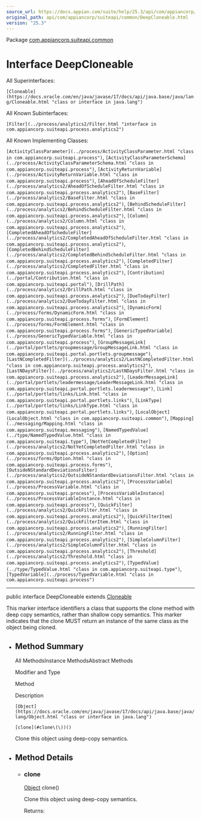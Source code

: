 ```yaml
---
source_url: https://docs.appian.com/suite/help/25.3/api/com/appiancorp/suiteapi/common/DeepCloneable.html
original_path: api/com/appiancorp/suiteapi/common/DeepCloneable.html
version: "25.3"
---
```


Package [com.appiancorp.suiteapi.common](package-summary.html)

# Interface DeepCloneable

All Superinterfaces:

`[Cloneable](https://docs.oracle.com/en/java/javase/17/docs/api/java.base/java/lang/Cloneable.html "class or interface in java.lang")`

All Known Subinterfaces:

`[Filter](../process/analytics2/Filter.html "interface in com.appiancorp.suiteapi.process.analytics2")`

All Known Implementing Classes:

`[ActivityClassParameter](../process/ActivityClassParameter.html "class in com.appiancorp.suiteapi.process")`, `[ActivityClassParameterSchema](../process/ActivityClassParameterSchema.html "class in com.appiancorp.suiteapi.process")`, `[ActivityReturnVariable](../process/ActivityReturnVariable.html "class in com.appiancorp.suiteapi.process")`, `[AheadOfScheduleFilter](../process/analytics2/AheadOfScheduleFilter.html "class in com.appiancorp.suiteapi.process.analytics2")`, `[BaseFilter](../process/analytics2/BaseFilter.html "class in com.appiancorp.suiteapi.process.analytics2")`, `[BehindScheduleFilter](../process/analytics2/BehindScheduleFilter.html "class in com.appiancorp.suiteapi.process.analytics2")`, `[Column](../process/analytics2/Column.html "class in com.appiancorp.suiteapi.process.analytics2")`, `[CompletedAheadOfScheduleFilter](../process/analytics2/CompletedAheadOfScheduleFilter.html "class in com.appiancorp.suiteapi.process.analytics2")`, `[CompletedBehindScheduleFilter](../process/analytics2/CompletedBehindScheduleFilter.html "class in com.appiancorp.suiteapi.process.analytics2")`, `[CompletedFilter](../process/analytics2/CompletedFilter.html "class in com.appiancorp.suiteapi.process.analytics2")`, `[Contribution](../portal/Contribution.html "class in com.appiancorp.suiteapi.portal")`, `[DrillPath](../process/analytics2/DrillPath.html "class in com.appiancorp.suiteapi.process.analytics2")`, `[DueTodayFilter](../process/analytics2/DueTodayFilter.html "class in com.appiancorp.suiteapi.process.analytics2")`, `[DynamicForm](../process/forms/DynamicForm.html "class in com.appiancorp.suiteapi.process.forms")`, `[FormElement](../process/forms/FormElement.html "class in com.appiancorp.suiteapi.process.forms")`, `[GenericTypedVariable](../process/GenericTypedVariable.html "class in com.appiancorp.suiteapi.process")`, `[GroupMessageLink](../portal/portlets/groupmessage/GroupMessageLink.html "class in com.appiancorp.suiteapi.portal.portlets.groupmessage")`, `[LastNCompletedFilter](../process/analytics2/LastNCompletedFilter.html "class in com.appiancorp.suiteapi.process.analytics2")`, `[LastNDaysFilter](../process/analytics2/LastNDaysFilter.html "class in com.appiancorp.suiteapi.process.analytics2")`, `[LeaderMessageLink](../portal/portlets/leadermessage/LeaderMessageLink.html "class in com.appiancorp.suiteapi.portal.portlets.leadermessage")`, `[Link](../portal/portlets/links/Link.html "class in com.appiancorp.suiteapi.portal.portlets.links")`, `[LinkType](../portal/portlets/links/LinkType.html "class in com.appiancorp.suiteapi.portal.portlets.links")`, `[LocalObject](LocalObject.html "class in com.appiancorp.suiteapi.common")`, `[Mapping](../messaging/Mapping.html "class in com.appiancorp.suiteapi.messaging")`, `[NamedTypedValue](../type/NamedTypedValue.html "class in com.appiancorp.suiteapi.type")`, `[NotYetCompletedFilter](../process/analytics2/NotYetCompletedFilter.html "class in com.appiancorp.suiteapi.process.analytics2")`, `[Option](../process/forms/Option.html "class in com.appiancorp.suiteapi.process.forms")`, `[OutsideNStandardDeviationsFilter](../process/analytics2/OutsideNStandardDeviationsFilter.html "class in com.appiancorp.suiteapi.process.analytics2")`, `[ProcessVariable](../process/ProcessVariable.html "class in com.appiancorp.suiteapi.process")`, `[ProcessVariableInstance](../process/ProcessVariableInstance.html "class in com.appiancorp.suiteapi.process")`, `[QuickFilter](../process/analytics2/QuickFilter.html "class in com.appiancorp.suiteapi.process.analytics2")`, `[QuickFilterItem](../process/analytics2/QuickFilterItem.html "class in com.appiancorp.suiteapi.process.analytics2")`, `[RunningFilter](../process/analytics2/RunningFilter.html "class in com.appiancorp.suiteapi.process.analytics2")`, `[SimpleColumnFilter](../process/analytics2/SimpleColumnFilter.html "class in com.appiancorp.suiteapi.process.analytics2")`, `[Threshold](../process/analytics2/Threshold.html "class in com.appiancorp.suiteapi.process.analytics2")`, `[TypedValue](../type/TypedValue.html "class in com.appiancorp.suiteapi.type")`, `[TypedVariable](../process/TypedVariable.html "class in com.appiancorp.suiteapi.process")`

* * *

public interface DeepCloneable extends [Cloneable](https://docs.oracle.com/en/java/javase/17/docs/api/java.base/java/lang/Cloneable.html "class or interface in java.lang")

This marker interface identifiers a class that supports the clone method with deep copy semantics, rather than shallow copy semantics. This marker indicates that the clone MUST return an instance of the same class as the object being cloned.

-   ## Method Summary

    All MethodsInstance MethodsAbstract Methods

    Modifier and Type

    Method

    Description

    `[Object](https://docs.oracle.com/en/java/javase/17/docs/api/java.base/java/lang/Object.html "class or interface in java.lang")`

    `[clone](#clone\(\))()`

    Clone this object using deep-copy semantics.

-   ## Method Details

    -   ### clone

        [Object](https://docs.oracle.com/en/java/javase/17/docs/api/java.base/java/lang/Object.html "class or interface in java.lang") clone()

        Clone this object using deep-copy semantics.

        Returns: